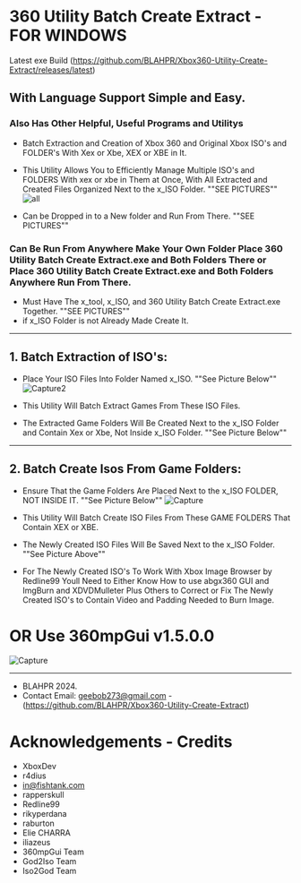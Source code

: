 # 360 Utility Batch Create Extract  -  FOR WINDOWS
Latest exe Build (https://github.com/BLAHPR/Xbox360-Utility-Create-Extract/releases/latest)

## With Language Support Simple and Easy.
### Also Has Other Helpful, Useful Programs and Utilitys
* Batch Extraction and Creation of Xbox 360 and Original Xbox ISO's and FOLDER's With Xex or Xbe, XEX or XBE in It.
* This Utility Allows You to Efficiently Manage Multiple ISO's and FOLDERS With xex or xbe in Them at Once, With All Extracted and Created Files Organized Next to the x_ISO Folder. ""SEE PICTURES""
![all](https://github.com/user-attachments/assets/9458ff90-dfef-4415-95e0-4be736fef891)


* Can be Dropped in to a New folder and Run From There.  ""SEE PICTURES""
### Can Be Run From Anywhere Make Your Own Folder Place 360 Utility Batch Create Extract.exe and Both Folders There or Place 360 Utility Batch Create Extract.exe and Both Folders Anywhere Run From There. 
* Must Have The x_tool, x_ISO, and 360 Utility Batch Create Extract.exe Together. ""SEE PICTURES""
* if x_ISO Folder is not Already Made Create It. 
**********************************************************************
## 1. Batch Extraction of ISO's:

* Place Your ISO Files Into Folder Named x_ISO. ""See Picture Below""
![Capture2](https://github.com/user-attachments/assets/c20b4d13-027d-41d8-815f-e7710cf22db4)

* This Utility Will Batch Extract Games From These ISO Files.

* The Extracted Game Folders Will Be Created Next to the x_ISO Folder and Contain Xex or Xbe, Not Inside x_ISO Folder. ""See Picture Below""
**********************************************************************
## 2. Batch Create Isos From Game Folders:

* Ensure That the Game Folders Are Placed Next to the x_ISO FOLDER, NOT INSIDE IT. ""See Picture Below""
![Capture](https://github.com/user-attachments/assets/d5562ee2-2ff2-4c88-83d9-106d9193ad8d)

* This Utility Will Batch Create ISO Files From These GAME FOLDERS That Contain XEX or XBE.

* The Newly Created ISO Files Will Be Saved Next to the x_ISO Folder. ""See Picture Above""
* For The Newly Created ISO's To Work With Xbox Image Browser by Redline99 Youll Need to Either Know How to use abgx360 GUI and ImgBurn and XDVDMulleter Plus Others to Correct or Fix
  The Newly Created ISO's to Contain Video and Padding Needed to Burn Image.
# OR Use 360mpGui v1.5.0.0 
![Capture](https://github.com/user-attachments/assets/580f960c-3e68-47e9-9337-e2cfb0f3ef63) 

**********************************************************************
* BLAHPR 2024.
* Contact Email: geebob273@gmail.com - (https://github.com/BLAHPR/Xbox360-Utility-Create-Extract)

# Acknowledgements - Credits
* XboxDev
* r4dius
* in@fishtank.com
* rapperskull
* Redline99
* rikyperdana
* raburton
* Elie CHARRA
* iliazeus
* 360mpGui Team
* God2Iso Team
* Iso2God Team
